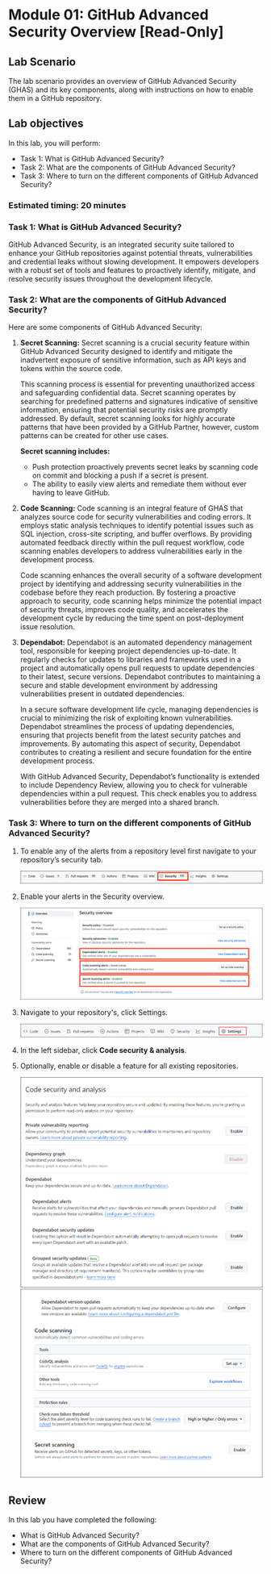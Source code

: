 # Module 01: GitHub Advanced Security Overview [Read-Only]

## Lab Scenario

The lab scenario provides an overview of GitHub Advanced Security (GHAS) and its key components, along with instructions on how to enable them in a GitHub repository.

## Lab objectives
In this lab, you will perform:

- Task 1: What is GitHub Advanced Security? 
- Task 2: What are the components of GitHub Advanced Security?  
- Task 3: Where to turn on the different components of GitHub Advanced Security?  

### Estimated timing: 20 minutes

### Task 1: What is GitHub Advanced Security?

GitHub Advanced Security, is an integrated security suite tailored to enhance your GitHub repositories against potential threats, vulnerabilities and credential leaks without slowing development. It empowers developers with a robust set of tools and features to proactively identify, mitigate, and resolve security issues throughout the development lifecycle. 

### Task 2: What are the components of GitHub Advanced Security?  
Here are some components of GitHub Advanced Security:

1. **Secret Scanning:** Secret scanning is a crucial security feature within GitHub Advanced Security designed to identify and mitigate the inadvertent exposure of sensitive information, such as API keys and tokens within the source code.

    This scanning process is essential for preventing unauthorized access and safeguarding confidential data. Secret scanning operates by searching for predefined patterns and signatures indicative of sensitive information, ensuring that potential security risks are promptly addressed. By default, secret scanning looks for highly accurate patterns that have been provided by a GitHub Partner, however, custom patterns can be created for other use cases.

   **Secret scanning includes:**
    - Push protection proactively prevents secret leaks by scanning code on commit and blocking a push if a secret is present.
    - The ability to easily view alerts and remediate them without ever having to leave GitHub.

1. **Code Scanning:** Code scanning is an integral feature of GHAS that analyzes source code for security vulnerabilities and coding errors. It employs static analysis techniques to identify potential issues such as SQL injection, cross-site scripting, and buffer overflows. By providing automated feedback directly within the pull request workflow, code scanning enables developers to address vulnerabilities early in the development process.

    Code scanning enhances the overall security of a software development project by identifying and addressing security vulnerabilities in the codebase before they reach production. By fostering a proactive approach to security, code scanning helps minimize the potential impact of security threats, improves code quality, and accelerates the development cycle by reducing the time spent on post-deployment issue resolution.

1. **Dependabot:** Dependabot is an automated dependency management tool, responsible for keeping project dependencies up-to-date. It regularly checks for updates to libraries and frameworks used in a project and automatically opens pull requests to update dependencies to their latest, secure versions. Dependabot contributes to maintaining a secure and stable development environment by addressing vulnerabilities present in outdated dependencies.

    In a secure software development life cycle, managing dependencies is crucial to minimizing the risk of exploiting known vulnerabilities. Dependabot streamlines the process of updating dependencies, ensuring that projects benefit from the latest security patches and improvements. By automating this aspect of security, Dependabot contributes to creating a resilient and secure foundation for the entire development process.

    With GitHub Advanced Security, Dependabot’s functionality is extended to include Dependency Review, allowing you to check for vulnerable dependencies within a pull request. This check enables you to address vulnerabilities before they are merged into a shared branch.

### Task 3: Where to turn on the different components of GitHub Advanced Security?  

1. To enable any of the alerts from a repository level first navigate to your repository’s security tab.

   ![Picture1](./images/security-tab.png)

2. Enable your alerts in the Security overview.

   ![Picture1](./images/security-overview-page.png)

3. Navigate to your repository's, click  Settings.

   ![Picture1](./images/ghasr1.png)

5. In the left sidebar, click **Code security & analysis**.

6. Optionally, enable or disable a feature for all existing repositories.

   ![Picture1](./images/ghasr2.png)
   ![Picture1](./images/ghasr3.png)

## Review
 
In this lab you have completed the following:
+ What is GitHub Advanced Security?
+ What are the components of GitHub Advanced Security?
+ Where to turn on the different components of GitHub Advanced Security? 
